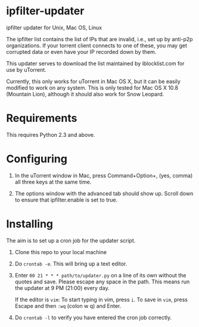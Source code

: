 ipfilter-updater
================
ipfilter updater for Unix, Mac OS, Linux

The ipfilter list contains the list of IPs that are invalid, i.e., set up by 
anti-p2p organizations. If your torrent client connects to one of these,
you may get corrupted data or even have your IP recorded down by them.

This updater serves to download the list maintained by iblocklist.com
for use by uTorrent.

Currently, this only works for uTorrent in Mac OS X, but it can be easily 
modified to work on any system.
This is only tested for Mac OS X 10.8 (Mountain Lion), although it should also
work for Snow Leopard.

Requirements
============
This requires Python 2.3 and above.

Configuring
===========
1. In the uTorrent window in Mac, press Command+Option+, (yes, comma)
   all three keys at the same time.

2. The options window with the advanced tab should show up. 
   Scroll down to ensure that ipfilter.enable is set to true.

Installing
==========
The aim is to set up a cron job for the updater script.

1. Clone this repo to your local machine

2. Do `crontab -e`. This will bring up a text editor.

3. Enter `00 21 * * * path/to/updater.py` on a line of its own 
   without the quotes and save.
   Please escape any space in the path.
   This means run the updater at 9 PM (21:00) every day.
   
   If the editor is `vim`: To start typing in vim, press `i`.
   To save in `vim`, press Escape and then `:wq` (colon w q) and Enter.

4. Do `crontab -l` to verify you have entered the cron job correctly.

